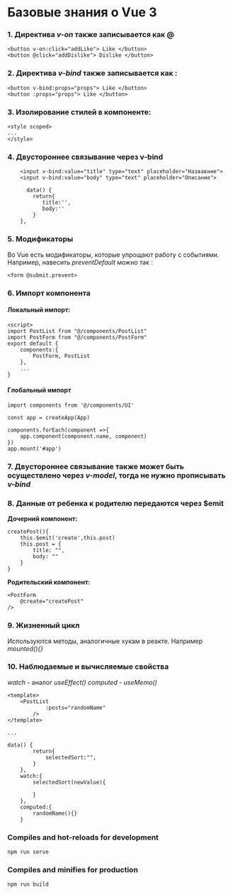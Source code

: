 # Базовые знания о Vue 3

### 1. Директива *v-on* также записывается как @
```
<button v-on:click="addLike"> Like </button>
<button @click="addDislike"> Dislike </button>
```
### 2. Директива *v-bind* также записывается как :
```
<button v-bind:props="props"> Like </button>
<button :props="props"> Like </button>
```
### 3. Изолирование стилей в компоненте:
```
<style scoped>
...
</style>
```
### 4. Двустороннее связывание через v-bind
```
    <input v-bind:value="title" type="text" placeholder="Назвавние">
    <input v-bind:value="body" type="text" placeholder="Описание">

      data() {
        return{
           title:'',
           body:''
        }
    },
```
### 5. Модификаторы
Во Vue есть модификаторы, которые упрощают работу с событиями. Например, навесить *preventDefault* можно так :
```
<form @submit.prevent>
```
### 6. Импорт компонента
#### Локальный импорт:
```
<script>
import PostList from "@/components/PostList"
import PostForm from "@/components/PostForm"
export default {
	components:{
		PostForm, PostList
	},
    ...
}
```
#### Глобальный импорт
```
import components from '@/components/UI'

const app = createApp(App)

components.forEach(component =>{
    app.component(component.name, component)
})
app.mount('#app')

```
### 7. Двустороннее связывание также может быть осуществлено через *v-model*, тогда не нужно прописывать *v-bind*

### 8. Данные от ребенка к родителю передаются через $emit

**Дочерний компонент:**
```
createPost(){
    this.$emit('create',this.post)
    this.post = {
        title: "",
        body: ""
    }
}
```
**Родительский компонент:**
```
<PostForm
    @create="createPost"
/>
```

### 9. Жизненный цикл
Используются методы, аналогичные хукам в реакте. Например *mounted(){}*
### 10. Наблюдаемые и вычисляемые свойства 
*watch* - аналог *useEffect()*
*computed* - *useMemo()*
```
<template>
    <PostList  
			:posts="randomName"
		/>
</template>

...

data() {
		return{
			selectedSort:"",
		}
	},
	watch:{
		selectedSort(newValue){

        }
	},
    computed:{
        randomName(){}
    }
```

### Compiles and hot-reloads for development
```
npm run serve
```

### Compiles and minifies for production
```
npm run build
```
